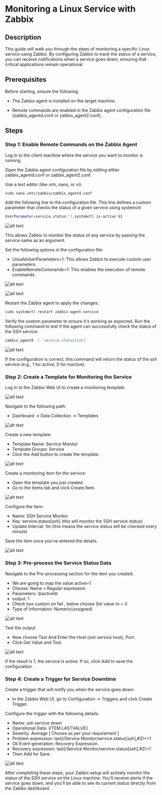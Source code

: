 # Monitoring a Linux Service with Zabbix

## Description

This guide will walk you through the steps of monitoring a specific Linux service using Zabbix. By configuring Zabbix to track the status of a service, you can receive notifications when a service goes down, ensuring that critical applications remain operational.

## Prerequisites

Before starting, ensure the following:

+ The Zabbix agent is installed on the target machine.

+ Remote commands are enabled in the Zabbix agent configuration file (zabbix_agentd.conf or zabbix_agent2.conf).

## Steps

### Step 1: Enable Remote Commands on the Zabbix Agent

Log in to the client machine where the service you want to monitor is running.

Open the Zabbix agent configuration file by editing either zabbix_agentd.conf or zabbix_agent2.conf.

Use a text editor (like vim, nano, or vi):

```bash
sudo nano /etc/zabbix/zabbix_agentd.conf
```

Add the following line to the configuration file. This line defines a custom parameter that checks the status of a given service using systemctl:

```bash
UserParameter=service.status[*],systemctl is-active $1
```

![alt text](images/image.png)

This allows Zabbix to monitor the status of any service by passing the service name as an argument.

Set the following options in the configuration file:

+ UnsafeUserParameters=1: This allows Zabbix to execute custom user parameters.
+ EnableRemoteCommands=1: This enables the execution of remote commands.

![alt text](images/image-1.png)

![alt text](images/image-2.png)

Restart the Zabbix agent to apply the changes:

```bash
sudo systemctl restart zabbix-agent.service
```

Verify the custom parameter to ensure it's working as expected. Run the following command to test if the agent can successfully check the status of the SSH service:

```bash
zabbix_agentd -t 'service.status[ssh]'
```

![alt text](images/image-3.png)

If the configuration is correct, this command will return the status of the ssh service (e.g., 1 for active, 0 for inactive).

### Step 2: Create a Template for Monitoring the Service

Log in to the Zabbix Web UI to create a monitoring template.

![alt text](images/image-4.png)

Navigate to the following path:
+ Dashboard → Data Collection → Templates

![alt text](images/image-5.png)

Create a new template:
+ Template Name: Service Monitor
+ Template Groups: Service
+ Click the Add button to create the template.

![alt text](images/image-6.png)

Create a monitoring item for the service:
+ Open the template you just created.
+ Go to the Items tab and click Create Item.

![alt text](images/image-7.png)

Configure the item:
+ Name: SSH Service Monitor
+ Key: service.status[ssh] (this will monitor the SSH service status)
+ Update Interval: 1m (this means the service status will be checked every minute)

Save the item once you've entered the details.

![alt text](images/image-8.png)

### Step 3: Pre-process the Service Status Data

Navigate to the Pre-processing section for the item you created.

+ We are going to map the value active=1
+ Choose: Name = Regular expression 
+ Parameters: \bactive\b 
+ output: 1
+ Check box custom on fail , below choose Set value to = 0
+ Type of Information: Numeric(unsigned)

![alt text](images/image-9.png)

Test the output
+ Now choose Test And Enter the Host (ssh service host), Port.
+ Click Get Value and Test

![alt text](images/image-10.png)

If the result is 1, the service is active. If so, click Add to save the configuration.

### Step 4: Create a Trigger for Service Downtime

Create a trigger that will notify you when the service goes down:
+ In the Zabbix Web UI, go to Configuration → Triggers and click Create Trigger.

Configure the trigger with the following details:
+ Name: ssh service down
+ Operational Data: {ITEM.LASTVALUE}
+ Severity: Average [ Choose as per your requirement ]
+ Problem expression:  last(/Service Monitor/service.status[ssh],#2)<>1
+ Ok Event generation: Recovery Expression
+ Recovery expression: last(/Service Monitor/service.status[ssh],#2)=1
+ Then Add for Save. 

![alt text](images/image-11.png)

After completing these steps, your Zabbix setup will actively monitor the status of the SSH service on the Linux machine. You’ll receive alerts if the service goes down, and you'll be able to see its current status directly from the Zabbix dashboard.